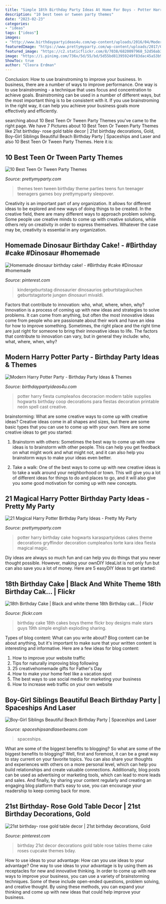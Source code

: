 ```yaml
---
title: "Simple 18th Birthday Party Ideas At Home For Boys - Potter Harry Birthday Cake Hogwarts Karaspartyideas Cakes Theme Decorations Gryffindor Decoration Cumpleaños Torte Kara Idea Fiesta Magical Magic"
description: "10 best teen or tween party themes"
date: "2023-02-23"
categories:
- "ideas"
tags: ["ideas"]
images:
- "http://www.birthdaypartyideas4u.com/wp-content/uploads/2016/04/Modern-Harry-Potter-Party-Hogwarts-Food-550x792.jpg"
featuredImage: "https://www.prettymyparty.com/wp-content/uploads/2017/07/harry-potter-birthday-cake-e1500691012615.jpg"
featured_image: "https://c2.staticflickr.com/8/7038/6820097968_52d56ab306_b.jpg"
image: "https://i.pinimg.com/736x/5d/55/bd/5d55bd813959249f83dac45a53b97c37.jpg"
ShowToc: true
author: "Cleora Erdman"
---
```



Conclusion: How to use brainstroming to improve your business.
In business, there are a number of ways to improve performance. One way is to use brainstroming - a technique that uses focus and concentration to achieve goals. Brainstroming can be used in a number of different ways, but the most important thing is to be consistent with it. If you use brainstroming in the right way, it can help you achieve your business goals more effectively and efficiently.

	

		
searching about 10 Best Teen Or Tween Party Themes you've came to the right page. We have 7 Pictures about 10 Best Teen Or Tween Party Themes like 21st birthday- rose gold table decor | 21st birthday decorations, Gold, Boy-Girl Siblings Beautiful Beach Birthday Party | Spaceships and Laser and also 10 Best Teen Or Tween Party Themes. Here it is:
		
    
## 10 Best Teen Or Tween Party Themes

<img loading=lazy src="https://www.prettymyparty.com/wp-content/uploads/2015/04/Teen-Tween-Party-Themes.jpg" onerror="this.onerror=null;this.src='https://tse3.mm.bing.net/th?id=OIP.AzzkQPP7G2Ub_-ikfB-f0QAAAA&amp;pid=15.1';" alt="10 Best Teen Or Tween Party Themes">

_Source: prettymyparty.com_

>themes teen tween birthday theme parties teens fun teenager teenagers games boy prettymyparty sleepover. 

	

Creativity is an important part of any organization. It allows for different ideas to be explored and new ways of doing things to be created. In the creative field, there are many different ways to approach problem solving. Some people use creative minds to come up with creative solutions, while others rely on creativity in order to express themselves. Whatever the case may be, creativity is essential in any organization.

    
## Homemade Dinosaur Birthday Cake! - #Birthday #cake #Dinosaur #homemade

<img loading=lazy src="https://i.pinimg.com/736x/5d/55/bd/5d55bd813959249f83dac45a53b97c37.jpg" onerror="this.onerror=null;this.src='https://tse4.mm.bing.net/th?id=OIP.fmpSbqUDGJWCaZpvVGrwRwHaKV&amp;pid=15.1';" alt="Homemade dinosaur birthday cake! - #Birthday #cake #Dinosaur #homemade">

_Source: pinterest.com_

>kindergeburtstag dinosaurier dinosaurios geburtstagskuchen geburtstagstorte jungen dinosauri mivaldi. 

	

Factors that contribute to innovation: who, what, where, when, why?
Innovation is a process of coming up with new ideas and strategies to solve problems. It can come from anything, but often the most innovative ideas come from people who are passionate about their work and have an idea for how to improve something. Sometimes, the right place and the right time are just right for someone to bring their innovative ideas to life. The factors that contribute to innovation can vary, but in general they include: who, what, where, when, why?

    
## Modern Harry Potter Party - Birthday Party Ideas &amp; Themes

<img loading=lazy src="http://www.birthdaypartyideas4u.com/wp-content/uploads/2016/04/Modern-Harry-Potter-Party-Hogwarts-Food-550x792.jpg" onerror="this.onerror=null;this.src='https://tse4.mm.bing.net/th?id=OIP.A39PmggYQx6IRRS11sLGJQHaKq&amp;pid=15.1';" alt="Modern Harry Potter Party - Birthday Party Ideas &amp; Themes">

_Source: birthdaypartyideas4u.com_

>potter harry fiesta cumpleaños decoracion modern table supplies hogwarts birthday coop decorations para fiestas decoration printable neón spell cast creative. 

	

brainstorming: What are some creative ways to come up with creative ideas?
Creative ideas come in all shapes and sizes, but there are some basic types that you can use to come up with your own. Here are some creative ideas to get you started:
1. Brainstorm with others: Sometimes the best way to come up with new ideas is to brainstorm with other people. This can help you get feedback on what might work and what might not, and it can also help you brainstorm ways to make your ideas even better.

2. Take a walk: One of the best ways to come up with new creative ideas is to take a walk around your neighborhood or town. This will give you a lot of different ideas for things to do and places to go, and it will also give you some good motivation for coming up with new concepts.


    
## 21 Magical Harry Potter Birthday Party Ideas - Pretty My Party

<img loading=lazy src="https://www.prettymyparty.com/wp-content/uploads/2017/07/harry-potter-birthday-cake-e1500691012615.jpg" onerror="this.onerror=null;this.src='https://tse1.mm.bing.net/th?id=OIP.qj0zmbtx7daxmAVyMjfIOQHaLH&amp;pid=15.1';" alt="21 Magical Harry Potter Birthday Party Ideas - Pretty My Party">

_Source: prettymyparty.com_

>potter harry birthday cake hogwarts karaspartyideas cakes theme decorations gryffindor decoration cumpleaños torte kara idea fiesta magical magic. 

	

Diy ideas are always so much fun and can help you do things that you never thought possible. However, making your ownDIY IdeaList is not only fun but can also save you a lot of money. Here are 5 easyDIY Ideas to get started: 

    
## 18th Birthday Cake | Black And White Theme 18th Birthday Cak… | Flickr

<img loading=lazy src="https://c2.staticflickr.com/8/7038/6820097968_52d56ab306_b.jpg" onerror="this.onerror=null;this.src='https://tse4.mm.bing.net/th?id=OIP.NeeheXJlkY0_KKC8s9FCjAHaJ4&amp;pid=15.1';" alt="18th Birthday Cake | Black and white theme 18th Birthday cak… | Flickr">

_Source: flickr.com_

>birthday cake 18th cakes boys theme flickr boy designs male stars guys 19th simple english exploding sharing. 

	

Types of blog content: What can you write about?
Blog content can be about anything, but it's important to make sure that your written content is interesting and informative. Here are a few ideas for blog content:
1. How to improve your website traffic 
2. Tips for naturally improving blog following 
3. 25 creativehomemade gifts for Father's Day 
4. How to make your home feel like a vacation spot 
5. The best ways to use social media for marketing your business 
6. How to increase web traffic on your own website 

    
## Boy-Girl Siblings Beautiful Beach Birthday Party | Spaceships And Laser

<img loading=lazy src="https://spaceshipsandlaserbeams.com/wp-content/uploads/2015/09/boys-beach-birthday-party-ideas.jpg" onerror="this.onerror=null;this.src='https://tse1.mm.bing.net/th?id=OIP.T-kTA8B4GrtATQhnqgSmawHaLH&amp;pid=15.1';" alt="Boy-Girl Siblings Beautiful Beach Birthday Party | Spaceships and Laser">

_Source: spaceshipsandlaserbeams.com_

>spaceships. 

	

What are some of the biggest benefits to blogging?
So what are some of the biggest benefits to blogging? Well, first and foremost, it can be a great way to stay current on your favorite topics. You can also share your thoughts and experiences with others on a more personal level, which can help you build relationships and create valuable connections. Additionally, blog posts can be used as advertising or marketing tools, which can lead to more leads and sales. And finally, by sharing your content regularly and creating an engaging blog platform that’s easy to use, you can encourage your readership to keep coming back for more.

    
## 21st Birthday- Rose Gold Table Decor | 21st Birthday Decorations, Gold

<img loading=lazy src="https://i.pinimg.com/736x/89/1a/7e/891a7ed2aef322d62a8f77893ac5097d.jpg" onerror="this.onerror=null;this.src='https://tse1.mm.bing.net/th?id=OIP.HmXj9jnTP4LVun6YFMEGUQHaNK&amp;pid=15.1';" alt="21st birthday- rose gold table decor | 21st birthday decorations, Gold">

_Source: pinterest.com_

>birthday 21st decor decorations gold table rose tables theme cake roses cupcake themes bday. 

	

How to use ideas to your advantage: How can you use ideas to your advantage?
One way to use ideas to your advantage is by using them as receptacles for new and innovative thinking. In order to come up with new ways to improve your business, you can use a variety of brainstorming techniques. Some of these include open-ended questions, problem solving, and creative thought. By using these methods, you can expand your thinking and come up with new ideas that could help improve your business.

